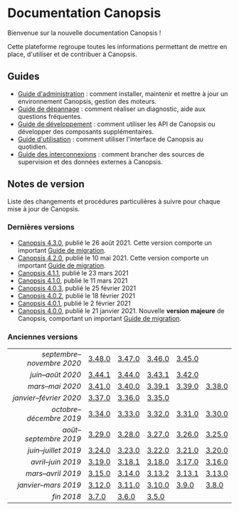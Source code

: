 # Documentation Canopsis

Bienvenue sur la nouvelle documentation Canopsis !

Cette plateforme regroupe toutes les informations permettant de mettre en place, d'utiliser et de contribuer à Canopsis.

## Guides

*  [Guide d'administration](guide-administration/index.md) : comment installer, maintenir et mettre à jour un environnement Canopsis, gestion des moteurs.
*  [Guide de dépannage](guide-de-depannage/index.md) : comment réaliser un diagnostic, aide aux questions fréquentes.
*  [Guide de développement](guide-developpement/index.md) : comment utiliser les API de Canopsis ou développer des composants supplémentaires.
*  [Guide d'utilisation](guide-utilisation/index.md) : comment utiliser l'interface de Canopsis au quotidien.
*  [Guide des interconnexions](interconnexions/index.md) : comment brancher des sources de supervision et des données externes à Canopsis.

## Notes de version

Liste des changements et procédures particulières à suivre pour chaque mise à jour de Canopsis.

### Dernières versions

*  [Canopsis 4.3.0](notes-de-version/4.3.0.md), publié le 26 août 2021. Cette version comporte un important [Guide de migration](notes-de-version/migration/migration-4.3.0.md).
*  [Canopsis 4.2.0](notes-de-version/4.2.0.md), publié le 10 mai 2021. Cette version comporte un important [Guide de migration](notes-de-version/migration/migration-4.2.0.md).
*  [Canopsis 4.1.1](notes-de-version/4.1.1.md), publié le 23 mars 2021
*  [Canopsis 4.1.0](notes-de-version/4.1.0.md), publié le 11 mars 2021
*  [Canopsis 4.0.3](notes-de-version/4.0.3.md), publié le 25 février 2021
*  [Canopsis 4.0.2](notes-de-version/4.0.2.md), publié le 18 février 2021
*  [Canopsis 4.0.1](notes-de-version/4.0.1.md), publié le 2 février 2021
*  [Canopsis 4.0.0](notes-de-version/4.0.0.md), publié le 21 janvier 2021. Nouvelle **version majeure** de Canopsis, comportant un important [Guide de migration](notes-de-version/migration/migration-4.0.0.md).

### Anciennes versions

| | | | | | |
|-:|-|-|-|-|-|
| *septembre–novembre 2020* | [3.48.0](notes-de-version/3.48.0.md) | [3.47.0](notes-de-version/3.47.0.md) | [3.46.0](notes-de-version/3.46.0.md) | [3.45.0](notes-de-version/3.45.0.md) |
| *juin–août 2020* | [3.44.1](notes-de-version/3.44.1.md) | [3.44.0](notes-de-version/3.44.0.md) | [3.43.1](notes-de-version/3.43.1.md) | [3.42.0](notes-de-version/3.42.0.md) |
| *mars–mai 2020* | [3.41.0](notes-de-version/3.41.0.md) | [3.40.0](notes-de-version/3.40.0.md) | [3.39.1](notes-de-version/3.39.1.md) | [3.39.0](notes-de-version/3.39.0.md) | [3.38.0](notes-de-version/3.38.0.md) |
| *janvier–février 2020* | [3.37.0](notes-de-version/3.37.0.md) | [3.36.0](notes-de-version/3.36.0.md) | [3.35.0](notes-de-version/3.35.0.md) | | |
| *octobre–décembre 2019* | [3.34.0](notes-de-version/3.34.0.md) | [3.33.0](notes-de-version/3.33.0.md) | [3.32.0](notes-de-version/3.32.0.md) | [3.31.0](notes-de-version/3.31.0.md) | [3.30.0](notes-de-version/3.30.0.md) |
| *août–septembre 2019* | [3.29.0](notes-de-version/3.29.0.md) | [3.28.0](notes-de-version/3.28.0.md) | [3.27.0](notes-de-version/3.27.0.md) | [3.26.0](notes-de-version/3.26.0.md) | [3.25.0](notes-de-version/3.25.0.md) |
| *juin–juillet 2019* | [3.24.0](notes-de-version/3.24.0.md) | [3.23.0](notes-de-version/3.23.0.md) | [3.22.0](notes-de-version/3.22.0.md) | [3.21.0](notes-de-version/3.21.0.md) | [3.20.0](notes-de-version/3.20.0.md) |
| *avril–juin 2019* | [3.19.0](notes-de-version/3.19.0.md) | [3.18.1](notes-de-version/3.18.1.md) | [3.18.0](notes-de-version/3.18.0.md) | [3.17.0](notes-de-version/3.17.0.md) | [3.16.0](notes-de-version/3.16.0.md) |
| *mars–avril 2019* | [3.15.0](notes-de-version/3.15.0.md) | [3.14.0](notes-de-version/3.14.0.md) | [3.13.2](notes-de-version/3.13.2.md) | [3.13.1](notes-de-version/3.13.1.md) | [3.13.0](notes-de-version/3.13.0.md) |
| *janvier–mars 2019* | [3.12.0](notes-de-version/3.12.0.md) | [3.11.0](notes-de-version/3.11.0.md) | [3.10.0](notes-de-version/3.10.0.md) | [3.9.0](notes-de-version/3.9.0.md) | [3.8.0](notes-de-version/3.8.0.md) |
| *fin 2018* | [3.7.0](notes-de-version/3.7.0.md) | [3.6.0](notes-de-version/3.6.0.md) | [3.5.0](notes-de-version/3.5.0.md) | | |
